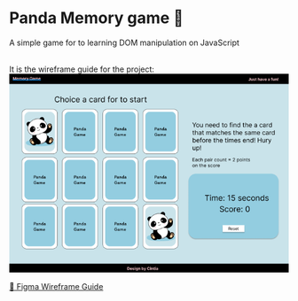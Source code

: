 # Panda Memory game 🐼

A simple game for to learning DOM manipulation on JavaScript</br></br>

It is the wireframe guide for the project:
![Alt text](high_wireframe.png?raw=true "Title")

[🐼 Figma Wireframe Guide](https://www.figma.com/file/8SV7C1J2lfjkU2f63Xad1g/Mamory-Game?node-id=0%3A1)
